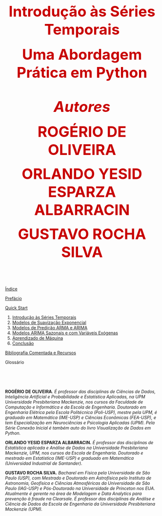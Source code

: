 <h1 align=center><font size = 8, style="color:rgb(200,0,0)"><b>Introdução às Séries Temporais
</b></font></h1> 

<h3 align=center><font size = 8, style="color:rgb(200,0,0)"><b>Uma Abordagem Prática em Python
</b></font></h3> 

<br>

<h5 align=center><font size = 8, style="color:rgb(200,0,0)"><b>Autores
</b></font></h5>
<h4 align=center><font size = 8, style="color:rgb(200,0,0)"><b>ROGÉRIO DE OLIVEIRA
</b></font></h4>
<h4 align=center><font size = 8, style="color:rgb(200,0,0)"><b>ORLANDO YESID ESPARZA ALBARRACIN
</b></font></h4>
<h4 align=center><font size = 8, style="color:rgb(200,0,0)"><b>GUSTAVO ROCHA SILVA
</b></font></h4>
 
<br>
<br>
<br>

[Índice](https://github.com/Introducao-Series-Temporais-em-Python/Book/blob/main/index.md)

[Prefácio](https://colab.research.google.com/github/Introducao-Series-Temporais-em-Python/Book/blob/main/prefacio.ipynb)

[Quick Start](https://colab.research.google.com/github/Introducao-Series-Temporais-em-Python/Book/blob/main/QuickStart.ipynb)

1.	[Introdução às Séries Temporais](https://colab.research.google.com/github/Introducao-Series-Temporais-em-Python/Book/blob/main/Cap1.ipynb)
2.	[Modelos de Suavização Exponencial](https://colab.research.google.com/github/Introducao-Series-Temporais-em-Python/Book/blob/main/Cap2.ipynb)
3.	[Modelos de Predição ARMA e ARIMA](https://colab.research.google.com/github/Introducao-Series-Temporais-em-Python/Book/blob/main/Cap3.ipynb)
4.	[Modelos ARIMA Sazonais e com Variáveis Exógenas](https://colab.research.google.com/github/Introducao-Series-Temporais-em-Python/Book/blob/main/Cap4.ipynb)
5.	[Aprendizado de Máquina](https://colab.research.google.com/github/Introducao-Series-Temporais-em-Python/Book/blob/main/Cap5.ipynb)
6.	[Conclusão](https://colab.research.google.com/github/Introducao-Series-Temporais-em-Python/Book/blob/main/Cap6.ipynb)



[Bibliografia Comentada e Recursos](https://colab.research.google.com/github/Introducao-Series-Temporais-em-Python/Book/blob/main/biblio.ipynb)


Glossário

<br>
<br>
<br>

**ROGÉRIO DE OLIVEIRA**. *É professor das disciplinas de Ciências de Dados, Inteligência Artificial e  Probabilidade e Estatística Aplicadas, na UPM Universidade Presbiteriana Mackenzie, nos cursos da Faculdade de Computação e Informática e da Escola de Engenharia. Doutorado em Engenharia Elétrica pela Escola Politécnica (Poli-USP), mestre pela UPM, é graduado em Matemática (IME-USP) e Ciências Econômicas (FEA-USP), e tem Especialização em Neurociências e Psicologia Aplicadas (UPM). Pela Série Conexão Inicial é também auto do livro Visualização de Dados em Python.*

**ORLANDO YESID ESPARZA ALBARRACIN.** *É professor das disciplinas de Estatística aplicada e Análise de Dados na Universidade Presbiteriana Mackenzie, UPM, nos cursos da Escola de Engenharia. Doutorado e mestrado em Estatística (IME-USP) e graduado em Matemática (Universidad Industrial de Santander).*

**GUSTAVO ROCHA SILVA.** *Bacharel em Física pela Universidade de São Paulo (USP), com Mestrado e Doutorado em Astrofísica pelo Instituto de Astronomia, Geofísica e Ciências Atmosféricas da Universidade de São Paulo (IAG-USP) e Pós-Doutorado na Universidade de Princeton nos EUA. Atualmente é gerente na área de Modelagem e Data Analytics para prevenção à fraude na Clearsale. É professor das disciplinas de Análise e Ciência de Dados da Escola de Engenharia da Universidade Presbiteriana Mackenzie (UPM).*
